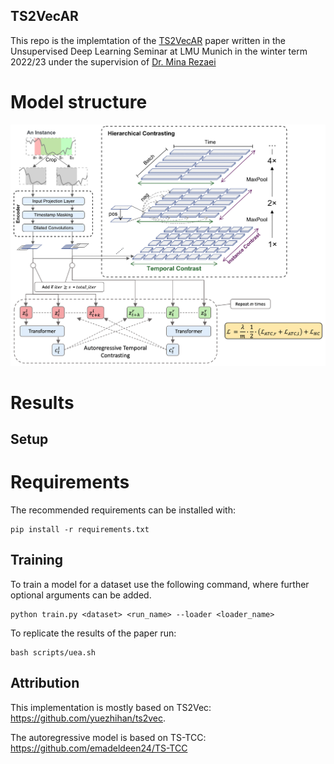 ## TS2VecAR

This repo is the implemtation of the [TS2VecAR](https://github.com/constantin-crailsheim/TS2VecAR/tree/main/paper/misc/TS2VecAR.pdf) paper written in the Unsupervised Deep Learning Seminar at LMU Munich in the winter term 2022/23 under the supervision of [Dr. Mina Rezaei](https://www.slds.stat.uni-muenchen.de/people/minar/)

# Model structure

<p align="center">
<img src="paper/misc/ts2vecar.png" width="800" class="center">
</p>

# Results


## Setup

# Requirements

The recommended requirements can be installed with:

```(bash)
pip install -r requirements.txt
```

## Training

To train a model for a dataset use the following command, where further optional arguments can be added. 

```(bash)
python train.py <dataset> <run_name> --loader <loader_name>
```

To replicate the results of the paper run:

```(bash)
bash scripts/uea.sh
```


## Attribution

This implementation is mostly based on TS2Vec: https://github.com/yuezhihan/ts2vec.

The autoregressive model is based on TS-TCC: https://github.com/emadeldeen24/TS-TCC
